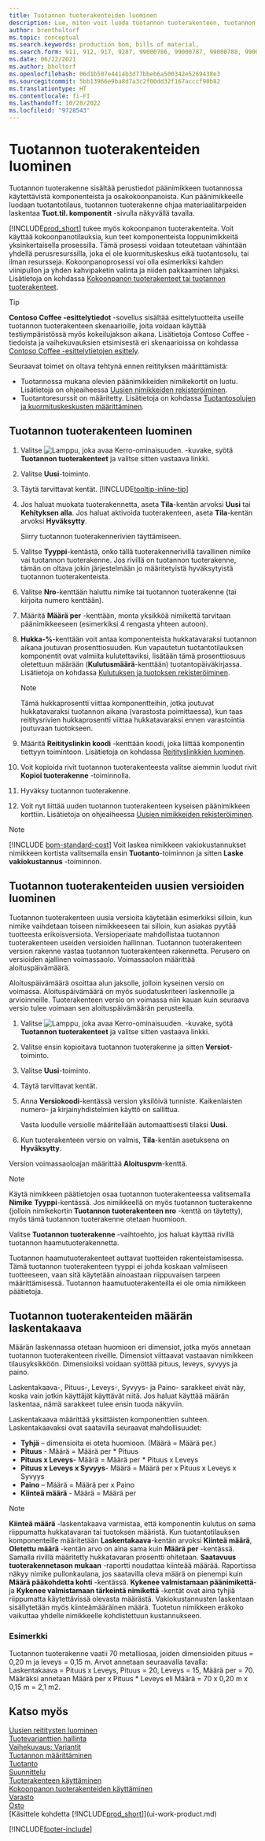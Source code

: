 ```yaml
---
title: Tuotannon tuoterakenteiden luominen
description: Lue, miten voit luoda tuotannon tuoterakenteen, tuotannon tuoterakenteen uudet versiot ja käyttää määrälaskentakaavaa.
author: brentholtorf
ms.topic: conceptual
ms.search.keywords: production bom, bills of material,
ms.search.form: 911, 912, 917, 9287, 99000786, 99000787, 99000788, 99000789, 99000795, 99000797, 99000800, 99000809, 99000811, 99000812, 99000818
ms.date: 06/22/2021
ms.author: bholtorf
ms.openlocfilehash: 06d1b507e4414b3d77bbeb6a500342e5269438e3
ms.sourcegitcommit: 5bb13966e9ba8d7a3c2f00dd32f167acccf90b82
ms.translationtype: HT
ms.contentlocale: fi-FI
ms.lasthandoff: 10/28/2022
ms.locfileid: "9728543"
---
```

# <a name="create-production-boms"></a>Tuotannon tuoterakenteiden luominen

Tuotannon tuoterakenne sisältää perustiedot päänimikkeen tuotannossa käytettävistä komponenteista ja osakokoonpanoista. Kun päänimikkeelle luodaan tuotantotilaus, tuotannon tuoterakenne ohjaa materiaalitarpeiden laskentaa **Tuot.til. komponentit** -sivulla näkyvällä tavalla.

[!INCLUDE[prod_short](includes/prod_short.md)] tukee myös kokoonpanon tuoterakenteita. Voit käyttää kokoonpanotilauksia, kun teet komponenteista loppunimikkeitä yksinkertaisella prosessilla. Tämä prosessi voidaan toteutetaan vähintään yhdellä perusresurssilla, joka ei ole kuormituskeskus eikä tuotantosolu, tai ilman resursseja. Kokoonpanoprosessi voi olla esimerkiksi kahden viinipullon ja yhden kahvipaketin valinta ja niiden pakkaaminen lahjaksi. Lisätietoja on kohdassa [Kokoonpanon tuoterakenteet tai tuotannon tuoterakenteet](inventory-how-work-boms.md#assembly-boms-or-production-boms).  

> [!TIP]
> **Contoso Coffee -esittelytiedot** -sovellus sisältää esittelytuotteita useille tuotannon tuoterakenteen skenaarioille, joita voidaan käyttää testiympäristössä myös kokeilujakson aikana. Lisätietoja Contoso Coffee -tiedoista ja vaihekuvauksien etsimisestä eri skenaarioissa on kohdassa [Contoso Coffee -esittelytietojen esittely](contoso-coffee/contoso-coffee-intro.md).

Seuraavat toimet on oltava tehtynä ennen reitityksen määrittämistä:  

- Tuotannossa mukana olevien päänimikkeiden nimikekortit on luotu. Lisätietoja on ohjeaiheessa [Uusien nimikkeiden rekisteröiminen](inventory-how-register-new-items.md).
- Tuotantoresurssit on määritetty. Lisätietoja on kohdassa [Tuotantosolujen ja kuormituskeskusten määrittäminen](production-how-to-set-up-work-and-machine-centers.md).

## <a name="to-create-a-production-bom"></a>Tuotannon tuoterakenteen luominen

1. Valitse ![Lamppu, joka avaa Kerro-ominaisuuden.](media/ui-search/search_small.png "Kerro, mitä haluat tehdä") -kuvake, syötä **Tuotannon tuoterakenteet** ja valitse sitten vastaava linkki.  
2. Valitse **Uusi**-toiminto.  
3. Täytä tarvittavat kentät. [!INCLUDE[tooltip-inline-tip](includes/tooltip-inline-tip_md.md)]
4. Jos haluat muokata tuoterakennetta, aseta **Tila**-kentän arvoksi **Uusi** tai **Kehityksen alla**. Jos haluat aktivoida tuoterakenteen, aseta **Tila**-kentän arvoksi **Hyväksytty**.  

    Siirry tuotannon tuoterakennerivien täyttämiseen.
5. Valitse **Tyyppi**-kentästä, onko tällä tuoterakennerivillä tavallinen nimike vai tuotannon tuoterakenne. Jos rivillä on tuotannon tuoterakenne, tämän on oltava jokin järjestelmään jo määritetyistä hyväksytyistä tuotannon tuoterakenteista.  
6. Valitse **Nro**-kenttään haluttu nimike tai tuotannon tuoterakenne (tai kirjoita numero kenttään).  
7. Määritä **Määrä per** -kenttään, monta yksikköä nimikettä tarvitaan päänimikkeeseen (esimerkiksi 4 rengasta yhteen autoon).  
8. **Hukka-%**-kenttään voit antaa komponenteista hukkatavaraksi tuotannon aikana joutuvan prosenttiosuuden. Kun vapautetun tuotantotilauksen komponentit ovat valmiita kulutettaviksi, lisätään tämä prosenttiosuus oletettuun määrään (**Kulutusmäärä**-kenttään) tuotantopäiväkirjassa. Lisätietoja on kohdassa [Kulutuksen ja tuotoksen rekisteröiminen](production-how-to-register-consumption-and-output.md).  

    > [!NOTE]  
    >  Tämä hukkaprosentti viittaa komponentteihin, jotka joutuvat hukkatavaraksi tuotannon aikana (varastosta poimittaessa), kun taas reititysrivien hukkaprosentti viittaa hukkatavaraksi ennen varastointia joutuvaan tuotokseen.  

9. Määritä **Reitityslinkin koodi** -kenttään koodi, joka liittää komponentin tiettyyn toimintoon. Lisätietoja on kohdassa [Reitityslinkkien luominen](production-how-to-create-routings.md#to-create-routing-links).
10. Voit kopioida rivit tuotannon tuoterakenteesta valitse aiemmin luodut rivit **Kopioi tuoterakenne** -toiminnolla.  
11. Hyväksy tuotannon tuoterakenne.  
12. Voit nyt liittää uuden tuotannon tuoterakenteen kyseisen päänimikkeen korttiin. Lisätietoja on ohjeaiheessa [Uusien nimikkeiden rekisteröiminen](inventory-how-register-new-items.md).  

> [!NOTE]  
> [!INCLUDE [bom-standard-cost](includes/bom-standard-cost.md)] Voit laskea nimikkeen vakiokustannukset nimikkeen kortista valitsemalla ensin **Tuotanto**-toiminnon ja sitten **Laske vakiokustannus** -toiminnon.  

## <a name="to-create-a-new-version-of-a-production-bom"></a>Tuotannon tuoterakenteiden uusien versioiden luominen

Tuotannon tuoterakenteen uusia versioita käytetään esimerkiksi silloin, kun nimike vaihdetaan toiseen nimikkeeseen tai silloin, kun asiakas pyytää tuotteesta erikoisversiota. Versioperiaate mahdollistaa tuotannon tuoterakenteen useiden versioiden hallinnan. Tuotannon tuoterakenteen version rakenne vastaa tuotannon tuoterakenteen rakennetta. Perusero on versioiden ajallinen voimassaolo. Voimassaolon määrittää aloituspäivämäärä.  

Aloituspäivämäärä osoittaa alun jaksolle, jolloin kyseinen versio on voimassa. Aloituspäivämäärä on myös suodatuskriteeri laskennoille ja arvioinneille. Tuoterakenteen versio on voimassa niin kauan kuin seuraava versio tulee voimaan sen aloituspäivämäärän perusteella.  

1. Valitse ![Lamppu, joka avaa Kerro-ominaisuuden.](media/ui-search/search_small.png "Kerro, mitä haluat tehdä") -kuvake, syötä **Tuotannon tuoterakenteet** ja valitse sitten vastaava linkki.  
2. Valitse ensin kopioitava tuotannon tuoterakenne ja sitten **Versiot**-toiminto.  
3. Valitse **Uusi**-toiminto.  
4. Täytä tarvittavat kentät.
5. Anna **Versiokoodi**-kentässä version yksilöivä tunniste. Kaikenlaisten numero- ja kirjainyhdistelmien käyttö on sallittua.  

    Vasta luodulle versiolle määritellään automaattisesti tilaksi **Uusi.**
6. Kun tuoterakenteen versio on valmis, **Tila**-kentän asetuksena on **Hyväksytty**.  

Version voimassaoloajan määrittää **Aloituspvm**-kenttä.  

> [!NOTE]  
> Käytä nimikkeen päätietojen osaa tuotannon tuoterakenteessa valitsemalla **Nimike** **Tyyppi**-kentässä. Jos nimikkeellä on myös tuotannon tuoterakenne (jolloin nimikekortin **Tuotannon tuoterakenteen nro** -kenttä on täytetty), myös tämä tuotannon tuoterakenne otetaan huomioon.  
>
> Valitse **Tuotannon tuoterakenne** -vaihtoehto, jos haluat käyttää rivillä tuotannon haamutuoterakennetta.  
>
> Tuotannon haamutuoterakenteet auttavat tuotteiden rakenteistamisessa. Tämä tuotannon tuoterakenteen tyyppi ei johda koskaan valmiiseen tuotteeseen, vaan sitä käytetään ainoastaan riippuvaisen tarpeen määrittämisessä. Tuotannon haamutuoterakenteilla ei ole omia nimikkeen päätietoja.

## <a name="quantity-calculation-formula-on-production-boms"></a>Tuotannon tuoterakenteiden määrän laskentakaava

Määrän laskennassa otetaan huomioon eri dimensiot, jotka myös annetaan tuotannon tuoterakenteen riveille. Dimensiot viittaavat vastaavan nimikkeen tilausyksikköön. Dimensioiksi voidaan syöttää pituus, leveys, syvyys ja paino.  

Laskentakaava-, Pituus-, Leveys-, Syvyys- ja Paino- sarakkeet eivät näy, koska vain jotkin käyttäjät käyttävät niitä. Jos haluat käyttää määrän laskentaa, nämä sarakkeet tulee ensin tuoda näkyviin.  

Laskentakaava määrittää yksittäisten komponenttien suhteen. Laskentakaavaksi ovat saatavilla seuraavat mahdollisuudet:  

- **Tyhjä** – dimensioita ei oteta huomioon. (Määrä = Määrä per.)  
- **Pituus** - Määrä = Määrä per * Pituus  
- **Pituus x Leveys**- Määrä = Määrä per * Pituus x Leveys  
- **Pituus x Leveys x Syvyys**- Määrä = Määrä per x Pituus x Leveys x Syvyys  
- **Paino** – Määrä = Määrä per x Paino  
- **Kiinteä määrä** - Määrä = Määrä per

> [!NOTE]
> **Kiinteä määrä** -laskentakaava varmistaa, että komponentin kulutus on sama riippumatta hukkatavaran tai tuotoksen määristä. Kun tuotantotilauksen komponenteille määritetään **Laskentakaava**-kentän arvoksi **Kiinteä määrä**, **Oletettu määrä** -kentän arvo on aina sama kuin **Määrä per** -kentässä. Samalla rivillä määritetty hukkatavaran prosentti ohitetaan. **Saatavuus tuoterakennetason mukaan** -raportti noudattaa kiinteää määrää. Raportissa näkyy nimike pullonkaulana, jos saatavilla oleva määrä on pienempi kuin **Määrä pääkohdetta kohti** -kentässä. **Kykenee valmistamaan päänimikettä**- ja **Kykenee valmistamaan tärkeintä nimikettä** -kentät ovat aina tyhjiä riippumatta käytettävissä olevasta määrästä. Vakiokustannusten laskentaan sisällytetään myös kiinteämääräinen määrä. Tuotetun nimikkeen eräkoko vaikuttaa yhdelle nimikkeelle kohdistettuun kustannukseen.

### <a name="example"></a>Esimerkki

Tuotannon tuoterakenne vaatii 70 metalliosaa, joiden dimensioiden pituus = 0,20 m ja leveys = 0,15 m. Arvot annetaan seuraavalla tavalla: Laskentakaava = Pituus x Leveys, Pituus = 20, Leveys = 15, Määrä per = 70. Määräksi annetaan Määrä per x Pituus * Leveys eli Määrä = 70 x 0,20 m x 0,15 m = 2,1 m2.  

## <a name="see-also"></a>Katso myös

[Uusien reititysten luominen](production-how-to-create-routings.md)  
[Tuotevarianttien hallinta](inventory-item-variants.md)  
[Vaihekuvaus: Variantit](contoso-coffee/variants.md)  
[Tuotannon määrittäminen](production-configure-production-processes.md)  
[Tuotanto](production-manage-manufacturing.md)  
[Suunnittelu](production-planning.md)  
[Tuoterakenteen käyttäminen](inventory-how-work-BOMs.md)  
[Kokoonpanon tuoterakenteiden käyttäminen](assembly-how-work-assembly-boms.md)  
[Varasto](inventory-manage-inventory.md)  
[Osto](purchasing-manage-purchasing.md)  
[Käsittele kohdetta [!INCLUDE[prod_short](includes/prod_short.md)]](ui-work-product.md)  

[!INCLUDE[footer-include](includes/footer-banner.md)]
